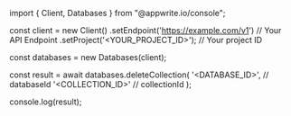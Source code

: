 import { Client, Databases } from "@appwrite.io/console";

const client = new Client()
    .setEndpoint('https://example.com/v1') // Your API Endpoint
    .setProject('<YOUR_PROJECT_ID>'); // Your project ID

const databases = new Databases(client);

const result = await databases.deleteCollection(
    '<DATABASE_ID>', // databaseId
    '<COLLECTION_ID>' // collectionId
);

console.log(result);
